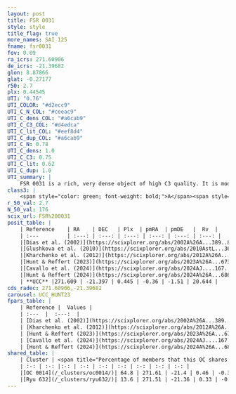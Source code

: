 ```yaml
---
layout: post
title: FSR 0031
style: style
title_flag: true
more_names: SAI 125
fname: fsr0031
fov: 0.09
ra_icrs: 271.60906
de_icrs: -21.39682
glon: 8.87866
glat: -0.27177
r50: 2.7
plx: 0.44545
UTI: "0.76"
UTI_COLOR: "#d2ecc9"
UTI_C_N_COL: "#ceeac9"
UTI_C_dens_COL: "#a6cab9"
UTI_C_C3_COL: "#d4edca"
UTI_C_lit_COL: "#eef8d4"
UTI_C_dup_COL: "#a6cab9"
UTI_C_N: 0.78
UTI_C_dens: 1.0
UTI_C_C3: 0.75
UTI_C_lit: 0.62
UTI_C_dup: 1.0
UTI_summary: |
    FSR 0031 is a rich, very dense object of high C3 quality. It is moderately studied in the literature. This object shares a significant percentage of members with 2 later reported entries.
class3: |
    <span style="color: green; font-weight: bold;">A</span><span style="color: #FFC300; font-weight: bold;">B</span>
r_50_val: 2.7
N_50_val: 176
scix_url: FSR%200031
posit_table: |
    | Reference    | RA    | DEC   | Plx  | pmRA  | pmDE   |  Rv  |
    | :---         | :---: | :---: | :---: | :---: | :---: | :---: |
    |[Dias et al. (2002)](https://scixplorer.org/abs/2002A%26A...389..871D) | 271.621 | -21.376 | -- | -2.03 | -1.92 | -- |
    |[Glushkova et al. (2010)](https://scixplorer.org/abs/2010AstL...36...75G) | 271.616 | -21.391 | -- | -- | -- | -- |
    |[Kharchenko et al. (2012)](https://scixplorer.org/abs/2012A%26A...543A.156K) | 271.622 | -21.38 | -- | -1.78 | -3.23 | -- |
    |[Hunt & Reffert (2023)](https://scixplorer.org/abs/2023A%26A...673A.114H) | 271.609 | -21.402 | 0.467 | -0.356 | -1.494 | 16.653 |
    |[Cavallo et al. (2024)](https://scixplorer.org/abs/2024AJ....167...12C) | 271.599 | -21.398 | 0.468 | -- | -- | -- |
    |[Hunt & Reffert (2024)](https://scixplorer.org/abs/2024A%26A...686A..42H) | 271.609 | -21.402 | 0.467 | -0.356 | -1.494 | 16.653 |
    | **UCC** |271.609 | -21.397 | 0.445 | -0.36 | -1.51 | 20.644 | 
cds_radec: 271.60906,-21.39682
carousel: UCC_HUNT23
fpars_table: |
    | Reference |  Values |
    | :---  |  :---:  |
    | [Dias et al. (2002)](https://scixplorer.org/abs/2002A%26A...389..871D) | `E(B-V)=1.759, Dist=1468.0, Age=8.55` |
    | [Kharchenko et al. (2012)](https://scixplorer.org/abs/2012A%26A...543A.156K) | `e_bv=1.759, distance=1468, log_age=8.55` |
    | [Hunt & Reffert (2023)](https://scixplorer.org/abs/2023A%26A...673A.114H) | `AV50=5.789, diffAV50=2.467, MOD50=11.499, logAge50=8.572` |
    | [Cavallo et al. (2024)](https://scixplorer.org/abs/2024AJ....167...12C) | `AV50=5.13, dMod50=12.41, logAge50=8.49, [Fe/H]50=0.23` |
    | [Hunt & Reffert (2024)](https://scixplorer.org/abs/2024A%26A...686A..42H) | `MassJ=758.591` |
shared_table: |
    | Cluster | <span title="Percentage of members that this OC shares with the ones listed">%</span>   | RA   | DEC   | Plx   | pmRA  | pmDE  | Rv | UTI |
    | :-: | :-: |:-: | :-: | :-: | :-: | :-: | :-: | :-: |
    |[OC 0014](/_clusters/oc0014/)| 64.8 | 271.61 | -21.4 | 0.46 | -0.38 | -1.51 | 21.66 |0.0 |
    |[Ryu 632](/_clusters/ryu632/)| 13.6 | 271.51 | -21.36 | 0.33 | -0.41 | -1.56 | 83.45 |0.14 |
---
```

